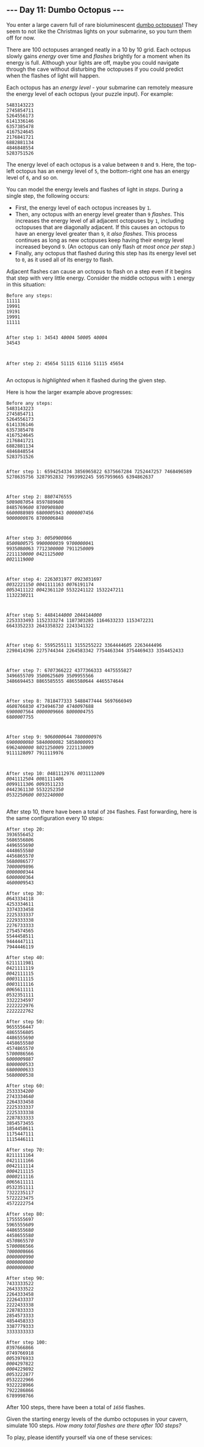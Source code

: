 <article class="day-desc"><h2>--- Day 11: Dumbo Octopus ---</h2><p>You enter a large cavern full of rare bioluminescent <a href="https://www.youtube.com/watch?v=eih-VSaS2g0" target="_blank">dumbo octopuses</a>! They seem to not like the Christmas lights on your submarine, so you turn them off for now.</p>
<p>There are 100 <span title="I know it's weird; I grew up saying 'octopi' too.">octopuses</span> arranged neatly in a 10 by 10 grid. Each octopus slowly gains <em>energy</em> over time and <em>flashes</em> brightly for a moment when its energy is full. Although your lights are off, maybe you could navigate through the cave without disturbing the octopuses if you could predict when the flashes of light will happen.</p>
<p>Each octopus has an <em>energy level</em> - your submarine can remotely measure the energy level of each octopus (your puzzle input). For example:</p>
<pre><code>5483143223
2745854711
5264556173
6141336146
6357385478
4167524645
2176841721
6882881134
4846848554
5283751526
</code></pre>
<p>The energy level of each octopus is a value between <code>0</code> and <code>9</code>. Here, the top-left octopus has an energy level of <code>5</code>, the bottom-right one has an energy level of <code>6</code>, and so on.</p>
<p>You can model the energy levels and flashes of light in <em>steps</em>. During a single step, the following occurs:</p>
<ul>
<li>First, the energy level of each octopus increases by <code>1</code>.</li>
<li>Then, any octopus with an energy level greater than <code>9</code> <em>flashes</em>. This increases the energy level of all adjacent octopuses by <code>1</code>, including octopuses that are diagonally adjacent. If this causes an octopus to have an energy level greater than <code>9</code>, it <em>also flashes</em>. This process continues as long as new octopuses keep having their energy level increased beyond <code>9</code>. (An octopus can only flash <em>at most once per step</em>.)</li>
<li>Finally, any octopus that flashed during this step has its energy level set to <code>0</code>, as it used all of its energy to flash.</li>
</ul>
<p>Adjacent flashes can cause an octopus to flash on a step even if it begins that step with very little energy. Consider the middle octopus with <code>1</code> energy in this situation:</p>
<pre><code>Before any steps:
11111
19991
19191
19991
11111

After step 1:
34543
4<em>000</em>4
5<em>000</em>5
4<em>000</em>4
34543

After step 2:
45654
51115
61116
51115
45654
</code></pre>
<p>An octopus is <em>highlighted</em> when it flashed during the given step.</p>
<p>Here is how the larger example above progresses:</p>
<pre><code>Before any steps:
5483143223
2745854711
5264556173
6141336146
6357385478
4167524645
2176841721
6882881134
4846848554
5283751526

After step 1:
6594254334
3856965822
6375667284
7252447257
7468496589
5278635756
3287952832
7993992245
5957959665
6394862637

After step 2:
88<em>0</em>7476555
5<em>0</em>89<em>0</em>87<em>0</em>54
85978896<em>0</em>8
84857696<em>00</em>
87<em>00</em>9<em>0</em>88<em>00</em>
66<em>000</em>88989
68<em>0000</em>5943
<em>000000</em>7456
9<em>000000</em>876
87<em>0000</em>6848

After step 3:
<em>00</em>5<em>0</em>9<em>00</em>866
85<em>00</em>8<em>00</em>575
99<em>000000</em>39
97<em>000000</em>41
9935<em>0</em>8<em>00</em>63
77123<em>00000</em>
791125<em>000</em>9
221113<em>0000</em>
<em>0</em>421125<em>000</em>
<em>00</em>21119<em>000</em>

After step 4:
2263<em>0</em>31977
<em>0</em>923<em>0</em>31697
<em>00</em>3222115<em>0</em>
<em>00</em>41111163
<em>00</em>76191174
<em>00</em>53411122
<em>00</em>4236112<em>0</em>
5532241122
1532247211
113223<em>0</em>211

After step 5:
4484144<em>000</em>
2<em>0</em>44144<em>000</em>
2253333493
1152333274
11873<em>0</em>3285
1164633233
1153472231
6643352233
2643358322
2243341322

After step 6:
5595255111
3155255222
33644446<em>0</em>5
2263444496
2298414396
2275744344
2264583342
7754463344
3754469433
3354452433

After step 7:
67<em>0</em>7366222
4377366333
4475555827
34966557<em>0</em>9
35<em>00</em>6256<em>0</em>9
35<em>0</em>9955566
3486694453
8865585555
486558<em>0</em>644
4465574644

After step 8:
7818477333
5488477444
5697666949
46<em>0</em>876683<em>0</em>
473494673<em>0</em>
474<em>00</em>97688
69<em>0000</em>7564
<em>000000</em>9666
8<em>00000</em>4755
68<em>0000</em>7755

After step 9:
9<em>0</em>6<em>0000</em>644
78<em>00000</em>976
69<em>000000</em>8<em>0</em>
584<em>00000</em>82
5858<em>0000</em>93
69624<em>00000</em>
8<em>0</em>2125<em>000</em>9
222113<em>000</em>9
9111128<em>0</em>97
7911119976

After step 10:
<em>0</em>481112976
<em>00</em>31112<em>00</em>9
<em>00</em>411125<em>0</em>4
<em>00</em>811114<em>0</em>6
<em>00</em>991113<em>0</em>6
<em>00</em>93511233
<em>0</em>44236113<em>0</em>
553225235<em>0</em>
<em>0</em>53225<em>0</em>6<em>00</em>
<em>00</em>3224<em>0000</em>
</code></pre>

<p>After step 10, there have been a total of <code>204</code> flashes. Fast forwarding, here is the same configuration every 10 steps:</p>

<pre><code>After step 20:
3936556452
56865568<em>0</em>6
449655569<em>0</em>
444865558<em>0</em>
445686557<em>0</em>
568<em>00</em>86577
7<em>00000</em>9896
<em>0000000</em>344
6<em>000000</em>364
46<em>0000</em>9543

After step 30:
<em>0</em>643334118
4253334611
3374333458
2225333337
2229333338
2276733333
2754574565
5544458511
9444447111
7944446119

After step 40:
6211111981
<em>0</em>421111119
<em>00</em>42111115
<em>000</em>3111115
<em>000</em>3111116
<em>00</em>65611111
<em>0</em>532351111
3322234597
2222222976
2222222762

After step 50:
9655556447
48655568<em>0</em>5
448655569<em>0</em>
445865558<em>0</em>
457486557<em>0</em>
57<em>000</em>86566
6<em>00000</em>9887
8<em>000000</em>533
68<em>00000</em>633
568<em>0000</em>538

After step 60:
25333342<em>00</em>
274333464<em>0</em>
2264333458
2225333337
2225333338
2287833333
3854573455
1854458611
1175447111
1115446111

After step 70:
8211111164
<em>0</em>421111166
<em>00</em>42111114
<em>000</em>4211115
<em>0000</em>211116
<em>00</em>65611111
<em>0</em>532351111
7322235117
5722223475
4572222754

After step 80:
1755555697
59655556<em>0</em>9
448655568<em>0</em>
445865558<em>0</em>
457<em>0</em>86557<em>0</em>
57<em>000</em>86566
7<em>00000</em>8666
<em>0000000</em>99<em>0</em>
<em>0000000</em>8<em>00</em>
<em>0000000000</em>

After step 90:
7433333522
2643333522
2264333458
2226433337
2222433338
2287833333
2854573333
4854458333
3387779333
3333333333

After step 100:
<em>0</em>397666866
<em>0</em>749766918
<em>00</em>53976933
<em>000</em>4297822
<em>000</em>4229892
<em>00</em>53222877
<em>0</em>532222966
9322228966
7922286866
6789998766
</code></pre>
<p>After 100 steps, there have been a total of <code><em>1656</em></code> flashes.</p>
<p>Given the starting energy levels of the dumbo octopuses in your cavern, simulate 100 steps. <em>How many total flashes are there after 100 steps?</em></p>
</article>
<p>To play, please identify yourself via one of these services:</p>

